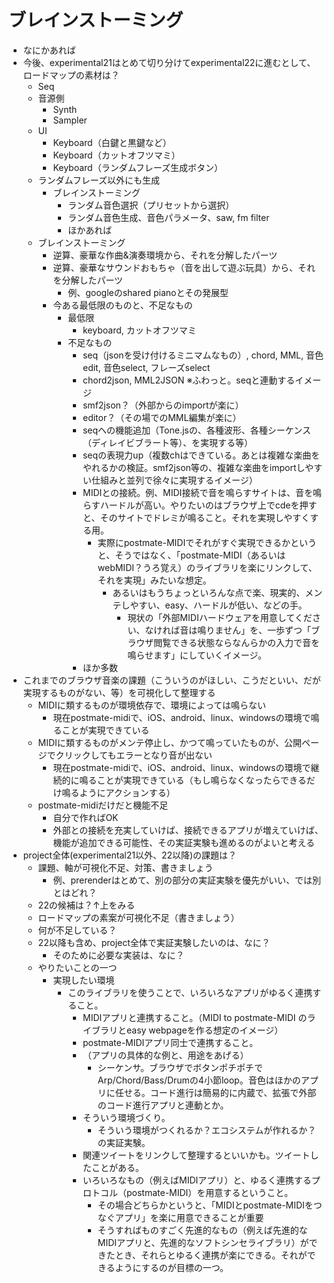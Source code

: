 
# ブレインストーミング
- なにかあれば
- 今後、experimental21はとめて切り分けてexperimental22に進むとして、ロードマップの素材は？
  - Seq
  - 音源側
    - Synth
    - Sampler
  - UI
    - Keyboard（白鍵と黒鍵など）
    - Keyboard（カットオフツマミ）
    - Keyboard（ランダムフレーズ生成ボタン）
  - ランダムフレーズ以外にも生成
    - ブレインストーミング
      - ランダム音色選択（プリセットから選択）
      - ランダム音色生成、音色パラメータ、saw, fm filter
      - ほかあれば
  - ブレインストーミング
    - 逆算、豪華な作曲&演奏環境から、それを分解したパーツ
    - 逆算、豪華なサウンドおもちゃ（音を出して遊ぶ玩具）から、それを分解したパーツ
      - 例、googleのshared pianoとその発展型
    - 今ある最低限のものと、不足なもの
      - 最低限
        - keyboard, カットオフツマミ
      - 不足なもの
        - seq（jsonを受け付けるミニマムなもの）, chord, MML, 音色edit, 音色select, フレーズselect
        - chord2json, MML2JSON ※ふわっと。seqと連動するイメージ
        - smf2json？（外部からのimportが楽に）
        - editor？（その場でのMML編集が楽に）
        - seqへの機能追加（Tone.jsの、各種波形、各種シーケンス（ディレイビブラート等）、を実現する等）
        - seqの表現力up（複数chはできている。あとは複雑な楽曲をやれるかの検証。smf2json等の、複雑な楽曲をimportしやすい仕組みと並列で徐々に実現するイメージ）
        - MIDIとの接続。例、MIDI接続で音を鳴らすサイトは、音を鳴らすハードルが高い。やりたいのはブラウザ上でcdeを押すと、そのサイトでドレミが鳴ること。それを実現しやすくする用。
          - 実際にpostmate-MIDIでそれがすぐ実現できるかというと、そうではなく、「postmate-MIDI（あるいはwebMIDI？うろ覚え）のライブラリを楽にリンクして、それを実現」みたいな想定。
            - あるいはもうちょっといろんな点で楽、現実的、メンテしやすい、easy、ハードルが低い、などの手。
              - 現状の「外部MIDIハードウェアを用意してください、なければ音は鳴りません」を、一歩ずつ「ブラウザ閲覧できる状態ならなんらかの入力で音を鳴らせます」にしていくイメージ。
        - ほか多数
- これまでのブラウザ音楽の課題（こういうのがほしい、こうだといい、だが実現するものがない、等）を可視化して整理する
  - MIDIに類するものが環境依存で、環境によっては鳴らない
    - 現在postmate-midiで、iOS、android、linux、windowsの環境で鳴ることが実現できている
  - MIDIに類するものがメンテ停止し、かつて鳴っていたものが、公開ページでクリックしてもエラーとなり音が出ない
    - 現在postmate-midiで、iOS、android、linux、windowsの環境で継続的に鳴ることが実現できている（もし鳴らなくなったらできるだけ鳴るようにアクションする）
  - postmate-midiだけだと機能不足
    - 自分で作ればOK
    - 外部との接続を充実していけば、接続できるアプリが増えていけば、機能が追加できる可能性、その実証実験も進めるのがよいと考える
- project全体(experimental21以外、22以降)の課題は？
  - 課題、軸が可視化不足、対策、書きましょう
    - 例、prerenderはとめて、別の部分の実証実験を優先がいい、では別とはどれ？
  - 22の候補は？↑上をみる
  - ロードマップの素案が可視化不足（書きましょう）
  - 何が不足している？
  - 22以降も含め、project全体で実証実験したいのは、なに？
    - そのために必要な実装は、なに？
  - やりたいことの一つ
    - 実現したい環境
      - このライブラリを使うことで、いろいろなアプリがゆるく連携すること。
        - MIDIアプリと連携すること。（MIDI to postmate-MIDI のライブラリとeasy webpageを作る想定のイメージ）
        - postmate-MIDIアプリ同士で連携すること。
        - （アプリの具体的な例と、用途をあげる）
          - シーケンサ。ブラウザでボタンポチポチでArp/Chord/Bass/Drumの4小節loop。音色はほかのアプリに任せる。コード進行は簡易的に内蔵で、拡張で外部のコード進行アプリと連動とか。
        - そういう環境づくり。
          - そういう環境がつくれるか？エコシステムが作れるか？の実証実験。
        - 関連ツイートをリンクして整理するといいかも。ツイートしたことがある。
        - いろいろなもの（例えばMIDIアプリ）と、ゆるく連携するプロトコル（postmate-MIDI）を用意するということ。
          - その場合どちらかというと、「MIDIとpostmate-MIDIをつなぐアプリ」を楽に用意できることが重要
          - そうすればものすごく先進的なもの（例えば先進的なMIDIアプリと、先進的なソフトシンセライブラリ）ができたとき、それらとゆるく連携が楽にできる。それができるようにするのが目標の一つ。
